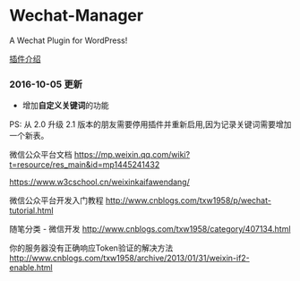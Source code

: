 # Wechat-Manager

A Wechat Plugin for WordPress!

[插件介绍](http://9iphp.com/opensystem/wordpress/wordpress-plugin-wechat-manager-v2.html)

### 2016-10-05 更新

* 增加**自定义关键词**的功能

PS: 从 2.0 升级 2.1 版本的朋友需要停用插件并重新启用,因为记录关键词需要增加一个新表。

微信公众平台文档
https://mp.weixin.qq.com/wiki?t=resource/res_main&id=mp1445241432

https://www.w3cschool.cn/weixinkaifawendang/

微信公众平台开发入门教程
http://www.cnblogs.com/txw1958/p/wechat-tutorial.html

随笔分类 - 微信开发
http://www.cnblogs.com/txw1958/category/407134.html

你的服务器没有正确响应Token验证的解决方法
http://www.cnblogs.com/txw1958/archive/2013/01/31/weixin-if2-enable.html



